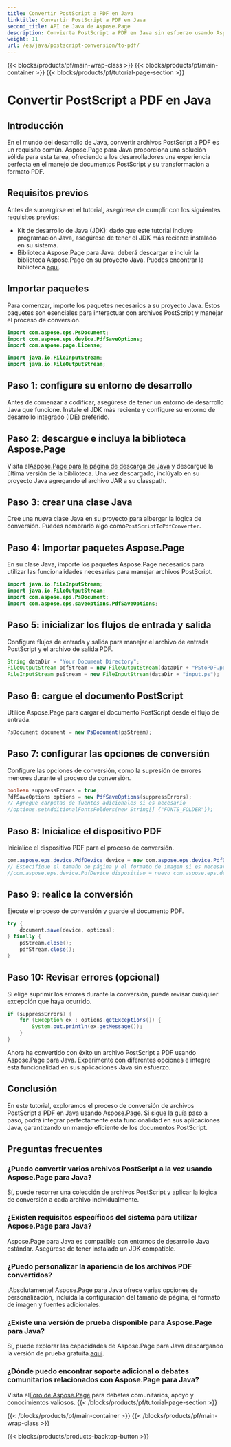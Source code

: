 ```yaml
---
title: Convertir PostScript a PDF en Java
linktitle: Convertir PostScript a PDF en Java
second_title: API de Java de Aspose.Page
description: Convierta PostScript a PDF en Java sin esfuerzo usando Aspose.Page. Siga nuestra guía paso a paso para una integración perfecta. ¡Descarga Aspose.Page ahora!
weight: 11
url: /es/java/postscript-conversion/to-pdf/
---
```


{{< blocks/products/pf/main-wrap-class >}}
{{< blocks/products/pf/main-container >}}
{{< blocks/products/pf/tutorial-page-section >}}

# Convertir PostScript a PDF en Java

## Introducción
En el mundo del desarrollo de Java, convertir archivos PostScript a PDF es un requisito común. Aspose.Page para Java proporciona una solución sólida para esta tarea, ofreciendo a los desarrolladores una experiencia perfecta en el manejo de documentos PostScript y su transformación a formato PDF.
## Requisitos previos
Antes de sumergirse en el tutorial, asegúrese de cumplir con los siguientes requisitos previos:
- Kit de desarrollo de Java (JDK): dado que este tutorial incluye programación Java, asegúrese de tener el JDK más reciente instalado en su sistema.
-  Biblioteca Aspose.Page para Java: deberá descargar e incluir la biblioteca Aspose.Page en su proyecto Java. Puedes encontrar la biblioteca.[aquí](https://releases.aspose.com/page/java/).
## Importar paquetes
Para comenzar, importe los paquetes necesarios a su proyecto Java. Estos paquetes son esenciales para interactuar con archivos PostScript y manejar el proceso de conversión.
```java
import com.aspose.eps.PsDocument;
import com.aspose.eps.device.PdfSaveOptions;
import com.aspose.page.License;

import java.io.FileInputStream;
import java.io.FileOutputStream;
```
## Paso 1: configure su entorno de desarrollo
Antes de comenzar a codificar, asegúrese de tener un entorno de desarrollo Java que funcione. Instale el JDK más reciente y configure su entorno de desarrollo integrado (IDE) preferido.
## Paso 2: descargue e incluya la biblioteca Aspose.Page
 Visita el[Aspose.Page para la página de descarga de Java](https://releases.aspose.com/page/java/) y descargue la última versión de la biblioteca. Una vez descargado, inclúyalo en su proyecto Java agregando el archivo JAR a su classpath.
## Paso 3: crear una clase Java
 Cree una nueva clase Java en su proyecto para albergar la lógica de conversión. Puedes nombrarlo algo como`PostScriptToPdfConverter`.
## Paso 4: Importar paquetes Aspose.Page
En su clase Java, importe los paquetes Aspose.Page necesarios para utilizar las funcionalidades necesarias para manejar archivos PostScript.
```java
import java.io.FileInputStream;
import java.io.FileOutputStream;
import com.aspose.eps.PsDocument;
import com.aspose.eps.saveoptions.PdfSaveOptions;
```
## Paso 5: inicializar los flujos de entrada y salida
Configure flujos de entrada y salida para manejar el archivo de entrada PostScript y el archivo de salida PDF.
```java
String dataDir = "Your Document Directory";
FileOutputStream pdfStream = new FileOutputStream(dataDir + "PStoPDF.pdf");
FileInputStream psStream = new FileInputStream(dataDir + "input.ps");
```
## Paso 6: cargue el documento PostScript
Utilice Aspose.Page para cargar el documento PostScript desde el flujo de entrada.
```java
PsDocument document = new PsDocument(psStream);
```
## Paso 7: configurar las opciones de conversión
Configure las opciones de conversión, como la supresión de errores menores durante el proceso de conversión.
```java
boolean suppressErrors = true;
PdfSaveOptions options = new PdfSaveOptions(suppressErrors);
// Agregue carpetas de fuentes adicionales si es necesario
//options.setAdditionalFontsFolders(new String[] {"FONTS_FOLDER"});
```
## Paso 8: Inicialice el dispositivo PDF
Inicialice el dispositivo PDF para el proceso de conversión.
```java
com.aspose.eps.device.PdfDevice device = new com.aspose.eps.device.PdfDevice(pdfStream);
// Especifique el tamaño de página y el formato de imagen si es necesario
//com.aspose.eps.device.PdfDevice dispositivo = nuevo com.aspose.eps.device.PdfDevice(pdfStream, nueva Dimensión(595, 842));
```
## Paso 9: realice la conversión
Ejecute el proceso de conversión y guarde el documento PDF.
```java
try {
    document.save(device, options);
} finally {
    psStream.close();
    pdfStream.close();
}
```
## Paso 10: Revisar errores (opcional)
Si elige suprimir los errores durante la conversión, puede revisar cualquier excepción que haya ocurrido.
```java
if (suppressErrors) {
    for (Exception ex : options.getExceptions()) {
        System.out.println(ex.getMessage());
    }
}
```
Ahora ha convertido con éxito un archivo PostScript a PDF usando Aspose.Page para Java. Experimente con diferentes opciones e integre esta funcionalidad en sus aplicaciones Java sin esfuerzo.
## Conclusión
En este tutorial, exploramos el proceso de conversión de archivos PostScript a PDF en Java usando Aspose.Page. Si sigue la guía paso a paso, podrá integrar perfectamente esta funcionalidad en sus aplicaciones Java, garantizando un manejo eficiente de los documentos PostScript.

## Preguntas frecuentes
### ¿Puedo convertir varios archivos PostScript a la vez usando Aspose.Page para Java?
Sí, puede recorrer una colección de archivos PostScript y aplicar la lógica de conversión a cada archivo individualmente.
### ¿Existen requisitos específicos del sistema para utilizar Aspose.Page para Java?
Aspose.Page para Java es compatible con entornos de desarrollo Java estándar. Asegúrese de tener instalado un JDK compatible.
### ¿Puedo personalizar la apariencia de los archivos PDF convertidos?
¡Absolutamente! Aspose.Page para Java ofrece varias opciones de personalización, incluida la configuración del tamaño de página, el formato de imagen y fuentes adicionales.
### ¿Existe una versión de prueba disponible para Aspose.Page para Java?
 Sí, puede explorar las capacidades de Aspose.Page para Java descargando la versión de prueba gratuita.[aquí](https://releases.aspose.com/).
### ¿Dónde puedo encontrar soporte adicional o debates comunitarios relacionados con Aspose.Page para Java?
 Visita el[Foro de Aspose.Page](https://forum.aspose.com/c/page/39) para debates comunitarios, apoyo y conocimientos valiosos.
{{< /blocks/products/pf/tutorial-page-section >}}

{{< /blocks/products/pf/main-container >}}
{{< /blocks/products/pf/main-wrap-class >}}

{{< blocks/products/products-backtop-button >}}
